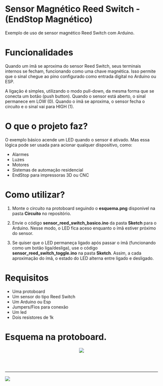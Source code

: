# Sensor Magnético Reed Switch - (EndStop Magnético)

Exemplo de uso de sensor magnético Reed Switch com Arduino. 

# Funcionalidades
Quando um ímã se aproxima do sensor Reed Switch, seus terminais internos se fecham, funcionando como uma chave magnética. Isso permite que o sinal chegue ao pino configurado como entrada digital no Arduino ou ESP.

A ligação é simples, utilizando o modo pull-down, da mesma forma que se conecta um botão (push button).
Quando o sensor está aberto, o sinal permanece em LOW (0). Quando o ímã se aproxima, o sensor fecha o circuito e o sinal vai para HIGH (1).

# O que o projeto faz?

O exemplo básico acende um LED quando o sensor é ativado.
Mas essa lógica pode ser usada para acionar qualquer dispositivo, como:

+ Alarmes
+ Luzes
+ Motores
+ Sistemas de automação residencial
+ EndStop para impressoras 3D ou CNC

# Como utilizar?

1. Monte o circuito na protoboard seguindo o **esquema.png** disponível na pasta **Circuito** no repositório.

2. Envie o código **sensor_reed_switch_basico.ino** da pasta **Sketch** para o Arduino. Nesse modo, o LED fica aceso enquanto o ímã estiver próximo do sensor.

3. Se quiser que o LED permaneça ligado após passar o ímã (funcionando como um botão liga/desliga), use o código **sensor_reed_switch_toggle.ino** na pasta **Sketch**. Assim, a cada aproximação do ímã, o estado do LED alterna entre ligado e desligado.

# Requisitos

+ Uma protoboard 
+ Um sensor do tipo Reed Switch 
+ Um Arduino ou Esp
+ Jumpers/Fios para conexão
+ Um led 
+ Dois resistores de 1k 

# Esquema na protoboard.

<div align="center">
  <img src="https://user-images.githubusercontent.com/46107950/170777415-3b223caa-990a-4288-b40d-d99cc64c8402.png" />
</div>
<br/> 

<br><hr>
<div align="left">
  <img src="https://licensebuttons.net/l/zero/1.0/80x15.png" />
</div>
<br/> 


